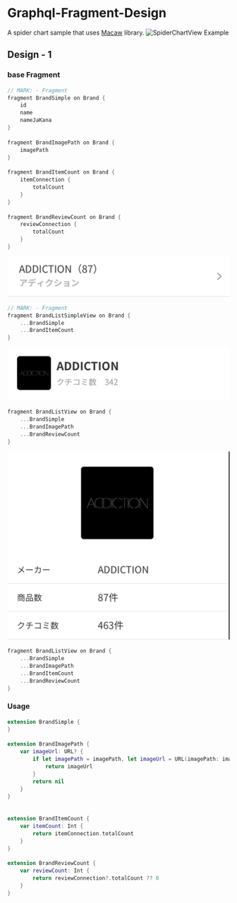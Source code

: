 # Graphql-Fragment-Design

A spider chart sample that uses [Macaw](https://github.com/exyte/macaw) library.
![SpiderChartView Example](example.jpg)

## Design - 1

### base Fragment
```swift
// MARK: - Fragment
fragment BrandSimple on Brand {
    id
    name
    nameJaKana
}

fragment BrandImagePath on Brand {
    imagePath
}

fragment BrandItemCount on Brand {
    itemConnection {
        totalCount
    }
}

fragment BrandReviewCount on Brand {
    reviewConnection {
        totalCount
    }
}
```
![Design Example 1-1](Design-1-1.png)
```swift
// MARK: - Fragment
fragment BrandListSimpleView on Brand {
    ...BrandSimple
    ...BrandItemCount
}
```

![Design Example 1-3](Design-1-3.png)
```swift
fragment BrandListView on Brand {
    ...BrandSimple
    ...BrandImagePath
    ...BrandReviewCount
}
```

![Design Example 1-2](Design-1-2.png)
```swift
fragment BrandListView on Brand {
    ...BrandSimple
    ...BrandImagePath
    ...BrandItemCount
    ...BrandReviewCount
}

```

### Usage

```swift
extension BrandSimple {
}

extension BrandImagePath {
    var imageUrl: URL? {
        if let imagePath = imagePath, let imageUrl = URL(imagePath: imagePath) {
            return imageUrl
        }
        return nil
    }
}


extension BrandItemCount {
    var itemCount: Int {
        return itemConnection.totalCount
    }
}

extension BrandReviewCount {
    var reviewCount: Int {
        return reviewConnection?.totalCount ?? 0
    }
}
```
